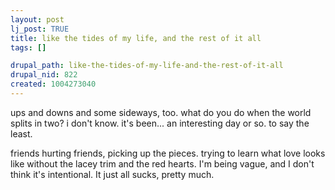 ```yaml
--- 
layout: post
lj_post: TRUE
title: like the tides of my life, and the rest of it all
tags: []

drupal_path: like-the-tides-of-my-life-and-the-rest-of-it-all
drupal_nid: 822
created: 1004273040
---
```

ups and downs and some sideways, too. what do you do when the world splits in two? i don't know. it's been... an interesting day or so. to say the least.

friends hurting friends, picking up the pieces. trying to learn what love looks like without the lacey trim and the red hearts. I'm being vague, and I don't think it's intentional. It just all sucks, pretty much.
